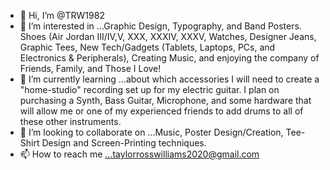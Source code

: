 - 👋 Hi, I’m @TRW1982
- 👀 I’m interested in ...Graphic Design, Typography, and Band Posters.  Shoes (Air Jordan III/IV,V, XXX, XXXIV, XXXV, Watches, Designer Jeans, Graphic Tees, New Tech/Gadgets (Tablets, Laptops, PCs, and Electronics & Peripherals), Creating Music, and enjoying the company of Friends, Family, and Those I Love!
- 🌱 I’m currently learning ...about which accessories I will need to create a "home-studio" recording set up for my electric guitar.  I plan on purchasing a Synth, Bass Guitar, Microphone, and some hardware that will allow me or one of my experienced friends to add drums to all of these other instruments.
- 💞️ I’m looking to collaborate on ...Music, Poster Design/Creation, Tee-Shirt Design and Screen-Printing techniques.
- 📫 How to reach me ...taylorrosswilliams2020@gmail.com

<!---
TRW1982/TRW1982 is a ✨ special ✨ repository because its `README.md` (this file) appears on your GitHub profile.
You can click the Preview link to take a look at your changes.
--->
